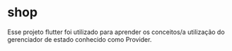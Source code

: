# shop

Esse projeto flutter foi utilizado para aprender os conceitos/a utilização do gerenciador de estado conhecido como Provider.




